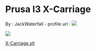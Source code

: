 Prusa I3 X-Carriage
===================

By : JackWaterfall - profile url : [![](https://cdn.thingiverse.com/renders/9c/04/91/a1/6e/101ef83cd4ef290bcf966e3c24476d37_thumb_medium.jpg)](https://www.thingiverse.com/JackWaterfall)  
  
[![](https://cdn.thingiverse.com/renders/0b/38/24/d1/35/5ffc427aa58f510093c91cee31703bab_thumb_medium.jpg)](https://cdn.thingiverse.com/renders/0b/38/24/d1/35/5ffc427aa58f510093c91cee31703bab_thumb_medium.jpg)

[X-Carriage.stl](https://www.thingiverse.com/thing:2514659)